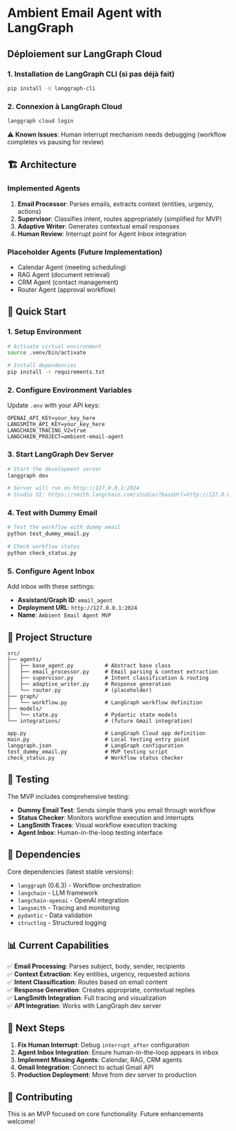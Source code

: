 # Ambient Email Agent with LangGraph

## Déploiement sur LangGraph Cloud

### 1. Installation de LangGraph CLI (si pas déjà fait)
```bash
pip install -U langgraph-cli
```

### 2. Connexion à LangGraph Cloud
```bash
langgraph cloud login
```

⚠️ **Known Issues**: Human interrupt mechanism needs debugging (workflow completes vs pausing for review)

## 🏗 Architecture

### Implemented Agents
1. **Email Processor**: Parses emails, extracts context (entities, urgency, actions)
2. **Supervisor**: Classifies intent, routes appropriately (simplified for MVP)
3. **Adaptive Writer**: Generates contextual email responses
4. **Human Review**: Interrupt point for Agent Inbox integration

### Placeholder Agents (Future Implementation)
- Calendar Agent (meeting scheduling)
- RAG Agent (document retrieval)
- CRM Agent (contact management)
- Router Agent (approval workflow)

## 🚀 Quick Start

### 1. Setup Environment
```bash
# Activate virtual environment
source .venv/bin/activate

# Install dependencies
pip install -r requirements.txt
```

### 2. Configure Environment Variables
Update `.env` with your API keys:
```env
OPENAI_API_KEY=your_key_here
LANGSMITH_API_KEY=your_key_here
LANGCHAIN_TRACING_V2=true
LANGCHAIN_PROJECT=ambient-email-agent
```

### 3. Start LangGraph Dev Server
```bash
# Start the development server
langgraph dev

# Server will run on http://127.0.0.1:2024
# Studio UI: https://smith.langchain.com/studio/?baseUrl=http://127.0.0.1:2024
```

### 4. Test with Dummy Email
```bash
# Test the workflow with dummy email
python test_dummy_email.py

# Check workflow status
python check_status.py
```

### 5. Configure Agent Inbox
Add inbox with these settings:
- **Assistant/Graph ID**: `email_agent`
- **Deployment URL**: `http://127.0.0.1:2024`
- **Name**: `Ambient Email Agent MVP`

## 📁 Project Structure

```
src/
├── agents/
│   ├── base_agent.py          # Abstract base class
│   ├── email_processor.py     # Email parsing & context extraction
│   ├── supervisor.py          # Intent classification & routing
│   ├── adaptive_writer.py     # Response generation
│   └── router.py              # (placeholder)
├── graph/
│   └── workflow.py            # LangGraph workflow definition
├── models/
│   └── state.py               # Pydantic state models
└── integrations/              # (future Gmail integration)

app.py                         # LangGraph Cloud app definition
main.py                        # Local testing entry point
langgraph.json                 # LangGraph configuration
test_dummy_email.py            # MVP testing script
check_status.py                # Workflow status checker
```

## 🧪 Testing

The MVP includes comprehensive testing:

- **Dummy Email Test**: Sends simple thank you email through workflow
- **Status Checker**: Monitors workflow execution and interrupts
- **LangSmith Traces**: Visual workflow execution tracking
- **Agent Inbox**: Human-in-the-loop testing interface

## 🔧 Dependencies

Core dependencies (latest stable versions):
- `langgraph` (0.6.3) - Workflow orchestration
- `langchain` - LLM framework
- `langchain-openai` - OpenAI integration
- `langsmith` - Tracing and monitoring
- `pydantic` - Data validation
- `structlog` - Structured logging

## 📊 Current Capabilities

✅ **Email Processing**: Parses subject, body, sender, recipients  
✅ **Context Extraction**: Key entities, urgency, requested actions  
✅ **Intent Classification**: Routes based on email content  
✅ **Response Generation**: Creates appropriate, contextual replies  
✅ **LangSmith Integration**: Full tracing and visualization  
✅ **API Integration**: Works with LangGraph dev server  

## 🎯 Next Steps

1. **Fix Human Interrupt**: Debug `interrupt_after` configuration
2. **Agent Inbox Integration**: Ensure human-in-the-loop appears in inbox
3. **Implement Missing Agents**: Calendar, RAG, CRM agents
4. **Gmail Integration**: Connect to actual Gmail API
5. **Production Deployment**: Move from dev server to production

## 🤝 Contributing

This is an MVP focused on core functionality. Future enhancements welcome!
